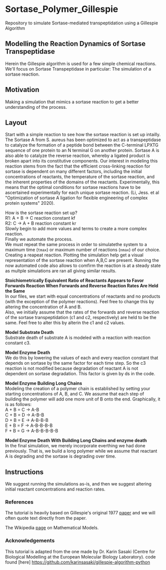 # Sortase_Polymer_Gillespie
Repository to simulate Sortase-mediated transpeptidation using a Gillespie Algorithm

## Modelling the Reaction Dynamics of Sortase Transpeptidase
Herein the Gillespie algorithm is used for a few simple chemical reactions. We'll focus on Sortase Transpeptidase in particular: The simulation of a sortase reaction. 

## Motivation 
Making a simulation that mimics a sortase reaction to get a better understanding of the process. 
## Layout 
Start with a simple reaction to see how the sortase reaction is set up intailly. The Sortase A from S. aureus has been optimized to act as a transpeptidase to catalyze the formation of a peptide bond between the C-terminal LPXTG sequence of one protein to an N terminal G on another protein.  Sortase A is also able to catalyze the reverse reaction, whereby a ligated product is broken apart into its constitutive components.
Our interest in modeling this reaction stems from the fact that the efficient cross-linking reaction for sortase is dependent on many different factors, including the initial concentrations of reactants, the temperature of the sortase reaction, and the inherent properties of the domains of the reactants.  Experimentally, this means that the optimal conditions for sortase reactions have to be ascertained experimentally for each unique sortase reaction.  (Li, Jess. et al "Optimization of sortase A ligation for flexible engineering of complex protein systems" 2020).

How is the sortase reaction set up? \
R1: A + B -> C  reaction constant kf \
R2: C -> A + B  reaction constant kr \
Slowly begin to add more values and terms to create a more complex reaction.\
Finally we automate the process.\
We must repeat the same process in order to simulatethe system to a maximum time (`tmax`) or maximum number of reactions (`nmax`) of our choice. Creating a reapeat reaction. Plotting the simulation help get a visual representation of the sortase reaction when A,B,C are present. Running the now automated code also allows to comfirm the reaction is at a steady state as multple simulations are ran all giving similar results.

**Stoichiometrically Equivalent Ratio of Reactants Appears to Favor Forwards Reaction When Forwards and Reverse Reaction Rates Are Held the Same**\
In our files, we start with equal concentrations of reactants and no products (with the exception of the polymer reactions).  Feel free to change this by altering the concentration of A and B.  \
Also, we initially assume that the rates of the forwards and reverse reaction of the sortase transpeptidation (c1 and c2, respectively) are held to be the same.  Feel free to alter this by alterin the c1 and c2 values.

**Model Substrate Death**\
Substrate death of substrate A is modeled with a reaction with reaction constant c3. 

**Model Enzyme Death**\
We do this by lowering the values of each and every reaction constant that depends on sortase by the same factor for each time step.  So the c3 reaction is not modified because degradation of reactant A is not dependent on sortase degradation.  This factor is given by ds in the code.

**Model Enzyme Building Long Chains**\
Modeling the creation of a polymer chain is established by setting your starting concentrations of A, B, and C.  We assume that each step of building the polymer will add one more unit of B onto the end.  Graphically, it is as follows:\
A + B = C   ->   A-B\
C + B = D   ->   A-B-B\
D + B = E   ->   A-B-B-B\
E + B = F   ->   A-B-B-B-B\
F + B = G   ->   A-B-B-B-B-B

**Model Enzyme Death With Building Long Chains and enzyme death**\
In the final simulation, we merely incorporate everthing we had done previously.  That is, we build a long polymer while we assume that reactant A is degrading and the sortase is degrading over time.


## Instructions 
We suggest running the simulations as-is, and then we suggest altering initial reactant concentrations and reaction rates.

### References

The tutorial is heavily based on Gillespie's original 1977 [paper](http://wwwf.imperial.ac.uk/~nsjones/gillespie_1977.pdf) and we will often  quote text directly from the paper. 

The Wikipedia [page](https://en.wikipedia.org/wiki/Mathematical_model) on Mathematical Models.


### Acknowledgements

This tutorial is adapted from the one made by Dr. Karin Sasaki (Centre for Biological Modelling at the European Molecular Biology Laboratory).
code found [here] https://github.com/karinsasaki/gillespie-algorithm-python
